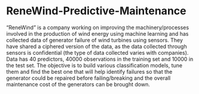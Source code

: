# ReneWind-Predictive-Maintenance
“ReneWind” is a company working on improving the machinery/processes involved in the production of wind energy using machine learning and has collected data of generator failure of wind turbines using sensors. They have shared a ciphered version of the data, as the data collected through sensors is confidential (the type of data collected varies with companies). Data has 40 predictors, 40000 observations in the training set and 10000 in the test set.
The objective is to build various classification models, tune them and find the best one that will help identify failures so that the generator could be repaired before failing/breaking and the overall maintenance cost of the generators can be brought down.
